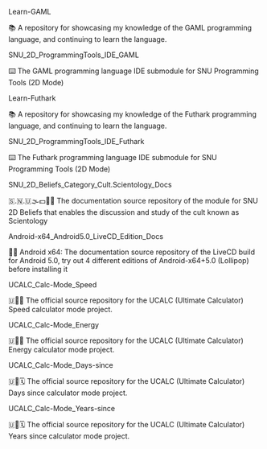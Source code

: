
Learn-GAML

📚️ A repository for showcasing my knowledge of the GAML programming language, and continuing to learn the language. 

SNU_2D_ProgrammingTools_IDE_GAML

⌨️ The GAML programming language IDE submodule for SNU Programming Tools (2D Mode)

Learn-Futhark

📚️ A repository for showcasing my knowledge of the Futhark programming language, and continuing to learn the language. 

SNU_2D_ProgrammingTools_IDE_Futhark

⌨️ The Futhark programming language IDE submodule for SNU Programming Tools (2D Mode)

SNU_2D_Beliefs_Category_Cult.Scientology_Docs

🇸.🇳.🇺🌫️💵️🏦️📖️ The documentation source repository of the module for SNU 2D Beliefs that enables the discussion and study of the cult known as Scientology 

Android-x64_Android5.0_LiveCD_Edition_Docs

🤖️📖️ Android x64: The documentation source repository of the LiveCD build for Android 5.0, try out 4 different editions of Android-x64+5.0 (Lollipop) before installing it 

UCALC_Calc-Mode_Speed

🇺🧮️💨️ The official source repository for the UCALC (Ultimate Calculator) Speed calculator mode project. 

UCALC_Calc-Mode_Energy

🇺🧮️🔋️ The official source repository for the UCALC (Ultimate Calculator) Energy calculator mode project. 

UCALC_Calc-Mode_Days-since

🇺🧮️🗓️ The official source repository for the UCALC (Ultimate Calculator) Days since calculator mode project. 

UCALC_Calc-Mode_Years-since

🇺🧮️🗓️ The official source repository for the UCALC (Ultimate Calculator) Years since calculator mode project. 

